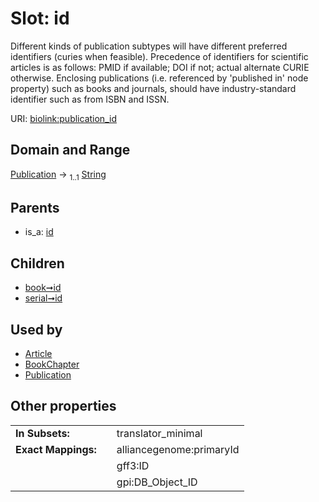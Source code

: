 
# Slot: id


Different kinds of publication subtypes will have different preferred identifiers (curies when feasible). Precedence of identifiers for scientific articles is as follows: PMID if available; DOI if not; actual alternate CURIE otherwise. Enclosing publications (i.e. referenced by 'published in' node property) such as books and journals, should have industry-standard identifier such as from ISBN and ISSN.

URI: [biolink:publication_id](https://w3id.org/biolink/vocab/publication_id)


## Domain and Range

[Publication](Publication.md) &#8594;  <sub>1..1</sub> [String](types/String.md)

## Parents

 *  is_a: [id](id.md)

## Children

 *  [book➞id](book_id.md)
 *  [serial➞id](serial_id.md)

## Used by

 * [Article](Article.md)
 * [BookChapter](BookChapter.md)
 * [Publication](Publication.md)

## Other properties

|  |  |  |
| --- | --- | --- |
| **In Subsets:** | | translator_minimal |
| **Exact Mappings:** | | alliancegenome:primaryId |
|  | | gff3:ID |
|  | | gpi:DB_Object_ID |

